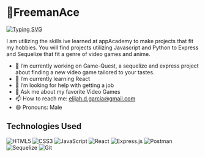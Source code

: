 # 🦊FreemanAce
[![Typing SVG](https://readme-typing-svg.herokuapp.com?font=Fira+Code&pause=1000&color=F7A513&random=false&width=435&lines=A+Fullstack+Developer+In+The+Works)](https://git.io/typing-svg)


I am utilizing the skills ive learned at appAcademy to make projects that fit my hobbies. You will find projects utilizing Javascript and Python to Express and Sequelize that fit a genre of video games
and anime.

- 🔭 I’m currently working on Game-Quest, a sequelize and express project about finding a new video game tailored to your tastes.
- 🌱 I’m currently learning React
- 🤔 I’m looking for help with getting a job
- 💬 Ask me about my favorite Video Games
- 📫 How to reach me: elijah.d.garcia@gmail.com
- 😄 Pronouns: Male

## Technologies Used
![HTML5](https://img.shields.io/badge/html5-%23E34F26.svg?style=for-the-badge&logo=html5&logoColor=white)
![CSS3](https://img.shields.io/badge/css3-%231572B6.svg?style=for-the-badge&logo=css3&logoColor=white)
![JavaScript](https://img.shields.io/badge/javascript-%23323330.svg?style=for-the-badge&logo=javascript&logoColor=%23F7DF1E)
![React](https://img.shields.io/badge/react-%2320232a.svg?style=for-the-badge&logo=react&logoColor=%2361DAFB)
![Express.js](https://img.shields.io/badge/express.js-%23404d59.svg?style=for-the-badge&logo=express&logoColor=%2361DAFB)
![Postman](https://img.shields.io/badge/Postman-FF6C37?style=for-the-badge&logo=postman&logoColor=white)
![Sequelize](https://img.shields.io/badge/Sequelize-52B0E7?style=for-the-badge&logo=Sequelize&logoColor=white)
![Git](https://img.shields.io/badge/git-%23F05033.svg?style=for-the-badge&logo=git&logoColor=white)
<!--
**FreemanAce1/FreemanAce1** is a ✨ _special_ ✨ repository because its `README.md` (this file) appears on your GitHub profile.

Here are some ideas to get you started:

- 🔭 I’m currently working on ...
- 🌱 I’m currently learning ...
- 👯 I’m looking to collaborate on ...
- 🤔 I’m looking for help with ...
- 💬 Ask me about ...
- 📫 How to reach me: ...
- 😄 Pronouns: ...
- ⚡ Fun fact: ...
-->
